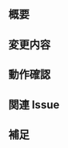 <!-- # プルリクエストテンプレート -->

## 概要

<!-- - このプルリクエストの目的・背景を簡潔に記載してください。 -->

## 変更内容

<!-- - 主な変更点を箇条書きで記載してください。 -->

## 動作確認

<!-- - 動作確認内容や手順を記載してください。 -->

## 関連 Issue

<!-- - 関連する Issue 番号があれば記載してください（例: #123） -->

## 補足

<!-- - レビュー時に注意してほしい点や補足事項があれば記載してください。 -->
